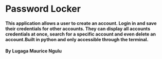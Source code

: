 # Password Locker
#### This application allows a user to create an account. Login in and save their credentials for other accounts. They can display all accounts credentials at once, search for a specific account and even delete an account.Built in python and only accessible through the terminal.

#### By **Lugaga Maurice Ngulu**
